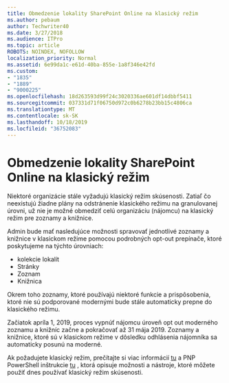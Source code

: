 ```yaml
---
title: Obmedzenie lokality SharePoint Online na klasický režim
ms.author: pebaum
author: Techwriter40
ms.date: 3/27/2018
ms.audience: ITPro
ms.topic: article
ROBOTS: NOINDEX, NOFOLLOW
localization_priority: Normal
ms.assetid: 6e99da1c-e61d-40ba-855e-1a8f346e42fd
ms.custom:
- "1835"
- "1889"
- "9000225"
ms.openlocfilehash: 18d263593d99f24c3020336ae601df14dbbf5411
ms.sourcegitcommit: 037331d71f06750d972c0b6278b23bb15c4806ca
ms.translationtype: MT
ms.contentlocale: sk-SK
ms.lasthandoff: 10/18/2019
ms.locfileid: "36752083"
---
```

# <a name="restrict-sharepoint-online-to-classic-mode"></a>Obmedzenie lokality SharePoint Online na klasický režim

Niektoré organizácie stále vyžadujú klasický režim skúsenosti. Zatiaľ čo neexistujú žiadne plány na odstránenie klasického režimu na granulovanej úrovni, už nie je možné obmedziť celú organizáciu (nájomcu) na klasický režim pre zoznamy a knižnice.

Admin bude mať nasledujúce možnosti spravovať jednotlivé zoznamy a knižnice v klasickom režime pomocou podrobných opt-out prepínače, ktoré poskytujeme na týchto úrovniach:

- kolekcie lokalít
- Stránky
- Zoznam
- Knižnica

Okrem toho zoznamy, ktoré používajú niektoré funkcie a prispôsobenia, ktoré nie sú podporované modernými bude stále automaticky prepne do klasického režimu.

Začiatok apríla 1, 2019, proces vypnúť nájomcu úroveň opt out moderného zoznamu a knižníc začne a pokračovať až 31 mája 2019.  Zoznamy a knižnice, ktoré sú v klasickom režime v dôsledku odhlásenia nájomníka sa automaticky posunú na moderné.

Ak požadujete klasický režim, prečítajte si viac informácií [tu](https://techcommunity.microsoft.com/t5/Microsoft-SharePoint-Blog/Delivering-SharePoint-modern-experiences/ba-p/315023) a PNP PowerShell inštrukcie [tu](https://docs.microsoft.com/sharepoint/dev/transform/modernize-userinterface-lists-and-libraries-optout) , ktorá opisuje možnosti a nástroje, ktoré môžete použiť dnes používať klasický režim skúsenosti.
